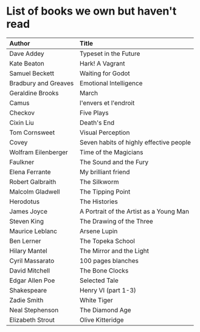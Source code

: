 # List of books we own but haven't read

Author | Title 
:------ |:------
Dave Addey | Typeset in the Future
Kate Beaton | Hark! A Vagrant
Samuel Beckett | Waiting for Godot
Bradbury and Greaves | Emotional Intelligence
Geraldine Brooks | March
Camus | l'envers et l'endroit
Checkov | Five Plays
Cixin Liu | Death's End
Tom Cornsweet | Visual Perception
Covey | Seven habits of highly effective people
Wolfram Eilenberger | Time of the Magicians
Faulkner | The Sound and the Fury
Elena Ferrante | My brilliant friend
Robert Galbraith | The Silkworm
Malcolm Gladwell | The Tipping Point
Herodotus | The Histories
James Joyce | A Portrait of the Artist as a Young Man
Steven King | The Drawing of the Three
Maurice Leblanc | Arsene Lupin
Ben Lerner | The Topeka School
Hilary Mantel | The Mirror and the Light
Cyril Massarato | 100 pages blanches
David Mitchell | The Bone Clocks
Edgar Allen Poe | Selected Tale
Shakespeare | Henry VI (part 1-3)
Zadie Smith | White Tiger
Neal Stephenson | The Diamond Age
Elizabeth Strout | Olive Kitteridge

